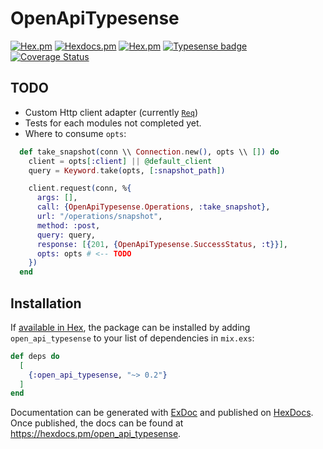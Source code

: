 # OpenApiTypesense

[![Hex.pm](https://img.shields.io/hexpm/v/open_api_typesense)](https://hex.pm/packages/open_api_typesense)
[![Hexdocs.pm](https://img.shields.io/badge/hex-docs-lightgreen.svg)](https://hexdocs.pm/open_api_typesense)
[![Hex.pm](https://img.shields.io/hexpm/l/open_api_typesense)](https://hexdocs.pm/open_api_typesense/license.html)
[![Typesense badge](https://img.shields.io/badge/Typesense-v27.1-darkblue)](https://typesense.org/docs/27.1/api)
[![Coverage Status](https://coveralls.io/repos/github/jaeyson/open_api_typesense/badge.svg?branch=main)](https://coveralls.io/github/jaeyson/open_api_typesense?branch=main)

## TODO
- Custom Http client adapter (currently [`Req`](https://hexdocs.pm/req))
- Tests for each modules not completed yet.
- Where to consume `opts`:
```elixir
  def take_snapshot(conn \\ Connection.new(), opts \\ []) do
    client = opts[:client] || @default_client
    query = Keyword.take(opts, [:snapshot_path])

    client.request(conn, %{
      args: [],
      call: {OpenApiTypesense.Operations, :take_snapshot},
      url: "/operations/snapshot",
      method: :post,
      query: query,
      response: [{201, {OpenApiTypesense.SuccessStatus, :t}}],
      opts: opts # <-- TODO
    })
  end
```


## Installation

If [available in Hex](https://hex.pm/docs/publish), the package can be installed
by adding `open_api_typesense` to your list of dependencies in `mix.exs`:

```elixir
def deps do
  [
    {:open_api_typesense, "~> 0.2"}
  ]
end
```

Documentation can be generated with [ExDoc](https://github.com/elixir-lang/ex_doc)
and published on [HexDocs](https://hexdocs.pm). Once published, the docs can
be found at <https://hexdocs.pm/open_api_typesense>.

